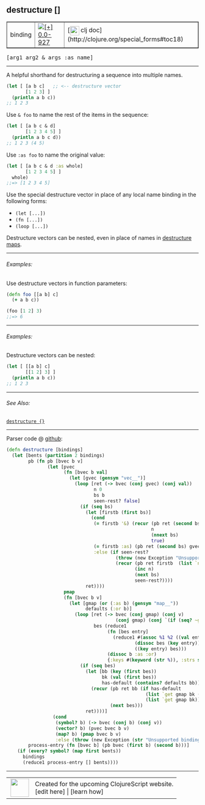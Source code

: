 ## destructure \[\]



 <table border="1">
<tr>
<td>binding</td>
<td><a href="https://github.com/cljsinfo/cljs-api-docs/tree/0.0-927"><img valign="middle" alt="[+] 0.0-927" title="Added in 0.0-927" src="https://img.shields.io/badge/+-0.0--927-lightgrey.svg"></a> </td>
<td>
[<img height="24px" valign="middle" src="http://i.imgur.com/1GjPKvB.png"> clj doc](http://clojure.org/special_forms#toc18)
</td>
</tr>
</table>

<samp>\[arg1 arg2 & args :as name\]</samp><br>

---


A helpful shorthand for destructuring a sequence into multiple names.

```clj
(let [ [a b c]   ;; <-- destructure vector
       [1 2 3] ]
  (println a b c))
;; 1 2 3
```

Use `& foo` to name the rest of the items in the sequence:

```clj
(let [ [a b c & d]
       [1 2 3 4 5] ]
  (println a b c d))
;; 1 2 3 (4 5)
```

Use `:as foo` to name the original value:

```clj
(let [ [a b c & d :as whole]
       [1 2 3 4 5] ]
  whole)
;;=> [1 2 3 4 5]
```

Use the special destructure vector in place of any local name binding in the
following forms:

- `(let [...])`
- `(fn [...])`
- `(loop [...])`

Destructure vectors can be nested, even in place of names in [destructure
maps](syntax_destructure-map.md).

---

###### Examples:

Use destructure vectors in function parameters:

```clj
(defn foo [[a b] c]
  (+ a b c))

(foo [1 2] 3)
;;=> 6
```

---
###### Examples:

Destructure vectors can be nested:

```clj
(let [ [[a b] c]
       [[1 2] 3] ]
  (println a b c))
;; 1 2 3
```

---

###### See Also:

[`destructure {}`](syntax_destructure-map.md)<br>

---




Parser code @ [github](https://github.com/clojure/clojure/blob/clojure-1.3.0/src/clj/clojure/core.clj#L3896-L3951):

```clj
(defn destructure [bindings]
  (let [bents (partition 2 bindings)
        pb (fn pb [bvec b v]
               (let [pvec
                     (fn [bvec b val]
                       (let [gvec (gensym "vec__")]
                         (loop [ret (-> bvec (conj gvec) (conj val))
                                n 0
                                bs b
                                seen-rest? false]
                           (if (seq bs)
                             (let [firstb (first bs)]
                               (cond
                                (= firstb '&) (recur (pb ret (second bs) (list `nthnext gvec n))
                                                     n
                                                     (nnext bs)
                                                     true)
                                (= firstb :as) (pb ret (second bs) gvec)
                                :else (if seen-rest?
                                        (throw (new Exception "Unsupported binding form, only :as can follow & parameter"))
                                        (recur (pb ret firstb  (list `nth gvec n nil))
                                               (inc n)
                                               (next bs)
                                               seen-rest?))))
                             ret))))
                     pmap
                     (fn [bvec b v]
                       (let [gmap (or (:as b) (gensym "map__"))
                             defaults (:or b)]
                         (loop [ret (-> bvec (conj gmap) (conj v)
                                        (conj gmap) (conj `(if (seq? ~gmap) (apply hash-map ~gmap) ~gmap)))
                                bes (reduce1
                                     (fn [bes entry]
                                       (reduce1 #(assoc %1 %2 ((val entry) %2))
                                               (dissoc bes (key entry))
                                               ((key entry) bes)))
                                     (dissoc b :as :or)
                                     {:keys #(keyword (str %)), :strs str, :syms #(list `quote %)})]
                           (if (seq bes)
                             (let [bb (key (first bes))
                                   bk (val (first bes))
                                   has-default (contains? defaults bb)]
                               (recur (pb ret bb (if has-default
                                                   (list `get gmap bk (defaults bb))
                                                   (list `get gmap bk)))
                                      (next bes)))
                             ret))))]
                 (cond
                  (symbol? b) (-> bvec (conj b) (conj v))
                  (vector? b) (pvec bvec b v)
                  (map? b) (pmap bvec b v)
                  :else (throw (new Exception (str "Unsupported binding form: " b))))))
        process-entry (fn [bvec b] (pb bvec (first b) (second b)))]
    (if (every? symbol? (map first bents))
      bindings
      (reduce1 process-entry [] bents))))
```

<!--
Repo - tag - source tree - lines:

 <pre>
clojure @ clojure-1.3.0
└── src
    └── clj
        └── clojure
            └── <ins>[core.clj:3896-3951](https://github.com/clojure/clojure/blob/clojure-1.3.0/src/clj/clojure/core.clj#L3896-L3951)</ins>
</pre>

-->

---




 <table>
<tr><td>
<img valign="middle" align="right" width="48px" src="http://i.imgur.com/Hi20huC.png">
</td><td>
Created for the upcoming ClojureScript website.<br>
[edit here] | [learn how]
</td></tr></table>

[edit here]:https://github.com/cljsinfo/cljs-api-docs/blob/master/cljsdoc/syntax_destructure-vector.cljsdoc
[learn how]:https://github.com/cljsinfo/cljs-api-docs/wiki/cljsdoc-files

<!--

This information was too distracting to show to readers, but I'll leave it
commented here since it is helpful to:

- pretty-print the data used to generate this document
- and show how to retrieve that data



The API data for this symbol:

```clj
{:description "A helpful shorthand for destructuring a sequence into multiple names.\n\n```clj\n(let [ [a b c]   ;; <-- destructure vector\n       [1 2 3] ]\n  (println a b c))\n;; 1 2 3\n```\n\nUse `& foo` to name the rest of the items in the sequence:\n\n```clj\n(let [ [a b c & d]\n       [1 2 3 4 5] ]\n  (println a b c d))\n;; 1 2 3 (4 5)\n```\n\nUse `:as foo` to name the original value:\n\n```clj\n(let [ [a b c & d :as whole]\n       [1 2 3 4 5] ]\n  whole)\n;;=> [1 2 3 4 5]\n```\n\nUse the special destructure vector in place of any local name binding in the\nfollowing forms:\n\n- `(let [...])`\n- `(fn [...])`\n- `(loop [...])`\n\nDestructure vectors can be nested, even in place of names in [destructure\nmaps](syntax/destructure-map).",
 :ns "syntax",
 :name "destructure-vector",
 :history [["+" "0.0-927"]],
 :type "binding",
 :related ["syntax/destructure-map"],
 :full-name-encode "syntax_destructure-vector",
 :source {:code "(defn destructure [bindings]\n  (let [bents (partition 2 bindings)\n        pb (fn pb [bvec b v]\n               (let [pvec\n                     (fn [bvec b val]\n                       (let [gvec (gensym \"vec__\")]\n                         (loop [ret (-> bvec (conj gvec) (conj val))\n                                n 0\n                                bs b\n                                seen-rest? false]\n                           (if (seq bs)\n                             (let [firstb (first bs)]\n                               (cond\n                                (= firstb '&) (recur (pb ret (second bs) (list `nthnext gvec n))\n                                                     n\n                                                     (nnext bs)\n                                                     true)\n                                (= firstb :as) (pb ret (second bs) gvec)\n                                :else (if seen-rest?\n                                        (throw (new Exception \"Unsupported binding form, only :as can follow & parameter\"))\n                                        (recur (pb ret firstb  (list `nth gvec n nil))\n                                               (inc n)\n                                               (next bs)\n                                               seen-rest?))))\n                             ret))))\n                     pmap\n                     (fn [bvec b v]\n                       (let [gmap (or (:as b) (gensym \"map__\"))\n                             defaults (:or b)]\n                         (loop [ret (-> bvec (conj gmap) (conj v)\n                                        (conj gmap) (conj `(if (seq? ~gmap) (apply hash-map ~gmap) ~gmap)))\n                                bes (reduce1\n                                     (fn [bes entry]\n                                       (reduce1 #(assoc %1 %2 ((val entry) %2))\n                                               (dissoc bes (key entry))\n                                               ((key entry) bes)))\n                                     (dissoc b :as :or)\n                                     {:keys #(keyword (str %)), :strs str, :syms #(list `quote %)})]\n                           (if (seq bes)\n                             (let [bb (key (first bes))\n                                   bk (val (first bes))\n                                   has-default (contains? defaults bb)]\n                               (recur (pb ret bb (if has-default\n                                                   (list `get gmap bk (defaults bb))\n                                                   (list `get gmap bk)))\n                                      (next bes)))\n                             ret))))]\n                 (cond\n                  (symbol? b) (-> bvec (conj b) (conj v))\n                  (vector? b) (pvec bvec b v)\n                  (map? b) (pmap bvec b v)\n                  :else (throw (new Exception (str \"Unsupported binding form: \" b))))))\n        process-entry (fn [bvec b] (pb bvec (first b) (second b)))]\n    (if (every? symbol? (map first bents))\n      bindings\n      (reduce1 process-entry [] bents))))",
          :title "Parser code",
          :repo "clojure",
          :tag "clojure-1.3.0",
          :filename "src/clj/clojure/core.clj",
          :lines [3896 3951]},
 :usage ["[arg1 arg2 & args :as name]"],
 :examples [{:id "acab87",
             :content "Use destructure vectors in function parameters:\n\n```clj\n(defn foo [[a b] c]\n  (+ a b c))\n\n(foo [1 2] 3)\n;;=> 6\n```"}
            {:id "fa4e05",
             :content "Destructure vectors can be nested:\n\n```clj\n(let [ [[a b] c]\n       [[1 2] 3] ]\n  (println a b c))\n;; 1 2 3\n```"}],
 :full-name "syntax/destructure-vector",
 :display "destructure []",
 :clj-doc "http://clojure.org/special_forms#toc18"}

```

Retrieve the API data for this symbol:

```clj
;; from Clojure REPL
(require '[clojure.edn :as edn])
(-> (slurp "https://raw.githubusercontent.com/cljsinfo/cljs-api-docs/catalog/cljs-api.edn")
    (edn/read-string)
    (get-in [:symbols "syntax/destructure-vector"]))
```

-->
